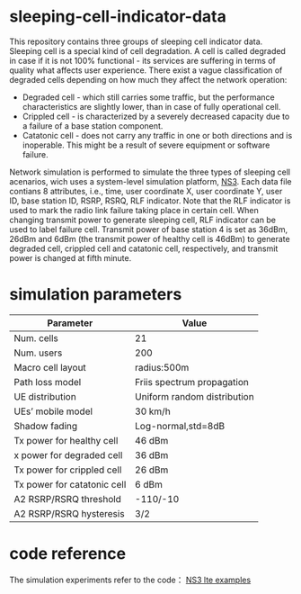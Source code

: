 # sleeping-cell-indicator-data

This repository contains three groups of sleeping cell indicator data. Sleeping cell is a special kind of cell degradation. A cell is called degraded in case if it is not 100% functional - its services are suffering in terms of quality what affects user experience. There exist a vague classification of degraded cells depending on how much they affect the network operation:
- Degraded cell - which still carries some traffic, but the performance characteristics are slightly lower, than in case of fully operational cell.
- Crippled cell - is characterized by a severely decreased capacity due to a failure of a base station component.
- Catatonic cell - does not carry any traffic in one or both directions and is inoperable. This might be a result of severe equipment or software failure.

Network simulation is performed to simulate the three types of sleeping cell acenarios, wich uses a system-level simulation platform, [NS3](https://www.nsnam.org/). Each data file contians 8 attributes, i.e., time, user coordinate X, user coordinate Y, user ID, base station ID, RSRP, RSRQ, RLF indicator. Note that the RLF indicator is used to mark the radio link failure taking place in certain cell. When changing transmit power to generate sleeping cell, RLF indicator can be used to label failure cell. Transmit power of base station 4 is set as 36dBm, 26dBm and 6dBm (the transmit power of healthy cell is 46dBm) to generate degraded cell, crippled cell and catatonic cell, respectively, and transmit power is changed at fifth minute.

# simulation parameters

| Parameter | Value | 
| ------ | ------ | 
| Num. cells | 21 |
| Num. users | 200 |
| Macro cell layout | radius:500m|
|Path loss model| Friis spectrum propagation |
| UE distribution | Uniform random distribution |
| UEs’ mobile model | 30 km/h |
| Shadow fading | Log-normal,std=8dB |
|Tx power for healthy cell| 46 dBm |
|x power for degraded cell | 36 dBm |
|Tx power for crippled cell | 26 dBm |
|Tx power for catatonic cell | 6 dBm |
| A2 RSRP/RSRQ threshold | -110/-10 |
| A2 RSRP/RSRQ hysteresis | 3/2 |

# code reference
The simulation experiments refer to the code：
[NS3 lte examples](https://www.nsnam.org/doxygen/dir_fdce2e2b9e210571394585f89b3f8594.html)
